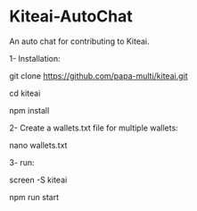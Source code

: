 # Kiteai-AutoChat
An auto chat  for contributing to Kiteai.

1- Installation:

git clone https://github.com/papa-multi/kiteai.git

cd kiteai

npm install

2- Create a wallets.txt file for multiple wallets:

nano wallets.txt

3- run:

screen -S kiteai

npm run start
